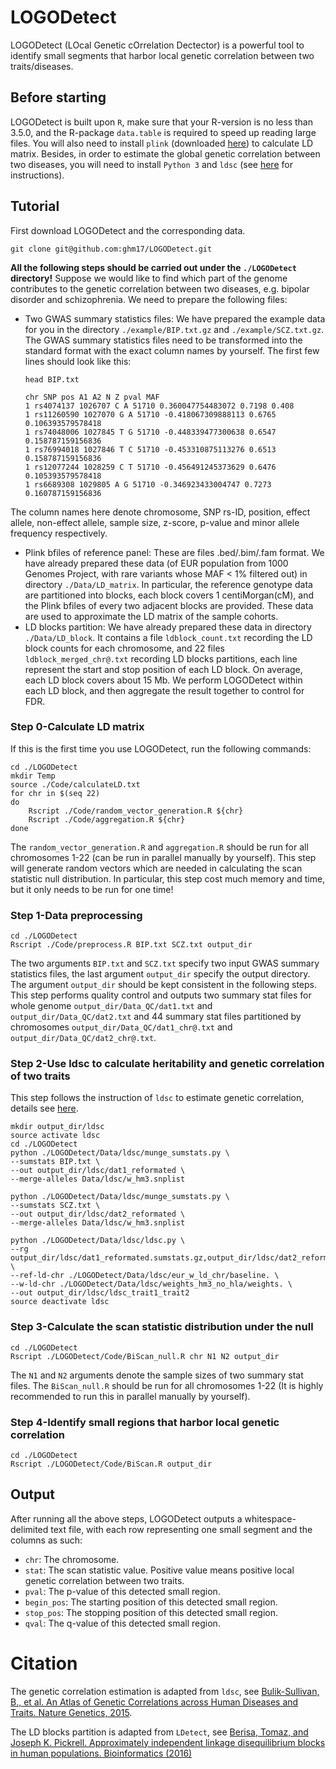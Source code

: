# LOGODetect
LOGODetect (LOcal Genetic cOrrelation Dectector) is a powerful tool to identify small segments that harbor local genetic correlation between two traits/diseases.

## Before starting
LOGODetect is built upon `R`, make sure that your R-version is no less than 3.5.0, and the R-package `data.table` is required to speed up reading large files. You will also need to install `plink` (downloaded [here](https://www.cog-genomics.org/plink/1.9)) to calculate LD matrix. Besides, in order to estimate the global genetic correlation between two diseases, you will need to install `Python 3` and `ldsc` (see [here](https://github.com/bulik/ldsc) for instructions).

## Tutorial
First download LOGODetect and the corresponding data.
        
    git clone git@github.com:ghm17/LOGODetect.git

**All the following steps should be carried out under the `./LOGODetect` directory!** Suppose we would like to find which part of the genome contributes to the genetic correlation between two diseases, e.g. bipolar disorder and schizophrenia. We need to prepare the following files:
* Two GWAS summary statistics files: We have prepared the example data for you in the directory `./example/BIP.txt.gz` and `./example/SCZ.txt.gz`. The GWAS summary statistics files need to be transformed into the standard format with the exact column names by yourself. The first few lines should look like this:

      head BIP.txt
      
      chr SNP pos A1 A2 N Z pval MAF
      1 rs4074137 1026707 C A 51710 0.360047754483072 0.7198 0.408
      1 rs11260590 1027070 G A 51710 -0.418067309888113 0.6765 0.106393579578418
      1 rs74048006 1027845 T G 51710 -0.448339477300638 0.6547 0.158787159156836
      1 rs76994018 1027846 T C 51710 -0.453310875113276 0.6513 0.158787159156836
      1 rs12077244 1028259 C T 51710 -0.456491245373629 0.6476 0.105393579578418
      1 rs6689308 1029805 A G 51710 -0.346923433004747 0.7273 0.160787159156836

The column names here denote chromosome, SNP rs-ID, position, effect allele, non-effect allele, sample size, z-score, p-value and minor allele frequency respectively.
* Plink bfiles of reference panel: These are files .bed/.bim/.fam format. We have already prepared these data (of EUR population from 1000 Genomes Project, with rare variants whose MAF < 1% filtered out) in directory `./Data/LD_matrix`. In particular, the reference genotype data are partitioned into blocks, each block covers 1 centiMorgan(cM), and the Plink bfiles of every two adjacent blocks are provided. These data are used to approximate the LD matrix of the sample cohorts.
* LD blocks partition: We have already prepared these data in directory `./Data/LD_block`. It contains a file `ldblock_count.txt` recording the LD block counts for each chromosome, and 22 files `ldblock_merged_chr@.txt` recording LD blocks partitions, each line represent the start and stop position of each LD block. On average, each LD block covers about 15 Mb. We perform LOGODetect within each LD block, and then aggregate the result together to control for FDR.

### Step 0-Calculate LD matrix
If this is the first time you use LOGODetect, run the following commands:
    
    cd ./LOGODetect
    mkdir Temp
    source ./Code/calculateLD.txt  
    for chr in $(seq 22)
    do
    	Rscript ./Code/random_vector_generation.R ${chr}
    	Rscript ./Code/aggregation.R ${chr}
    done

The `random_vector_generation.R` and `aggregation.R` should be run for all chromosomes 1-22 (can be run in parallel manually by yourself). This step will generate random vectors which are needed in calculating the scan statistic null distribution. In particular, this step cost much memory and time, but it only needs to be run for one time!

### Step 1-Data preprocessing
        
    cd ./LOGODetect
    Rscript ./Code/preprocess.R BIP.txt SCZ.txt output_dir

The two arguments `BIP.txt` and `SCZ.txt` specify two input GWAS summary statistics files, the last argument `output_dir` specify the output directory. The argument `output_dir` should be kept consistent in the following steps. This step performs quality control and outputs two summary stat files for whole genome `output_dir/Data_QC/dat1.txt` and `output_dir/Data_QC/dat2.txt` and 44 summary stat files partitioned by chromosomes `output_dir/Data_QC/dat1_chr@.txt` and `output_dir/Data_QC/dat2_chr@.txt`.

### Step 2-Use ldsc to calculate heritability and genetic correlation of two traits
This step follows the instruction of `ldsc` to estimate genetic correlation, details see [here](https://github.com/bulik/ldsc).   

    mkdir output_dir/ldsc
    source activate ldsc
    cd ./LOGODetect
    python ./LOGODetect/Data/ldsc/munge_sumstats.py \
    --sumstats BIP.txt \
    --out output_dir/ldsc/dat1_reformated \
    --merge-alleles Data/ldsc/w_hm3.snplist

    python ./LOGODetect/Data/ldsc/munge_sumstats.py \
    --sumstats SCZ.txt \
    --out output_dir/ldsc/dat2_reformated \
    --merge-alleles Data/ldsc/w_hm3.snplist

    python ./LOGODetect/Data/ldsc/ldsc.py \
    --rg output_dir/ldsc/dat1_reformated.sumstats.gz,output_dir/ldsc/dat2_reformated.sumstats.gz \
    --ref-ld-chr ./LOGODetect/Data/ldsc/eur_w_ld_chr/baseline. \
    --w-ld-chr ./LOGODetect/Data/ldsc/weights_hm3_no_hla/weights. \
    --out output_dir/ldsc/ldsc_trait1_trait2
    source deactivate ldsc

### Step 3-Calculate the scan statistic distribution under the null
    
    cd ./LOGODetect
    Rscript ./LOGODetect/Code/BiScan_null.R chr N1 N2 output_dir

The `N1` and `N2` arguments denote the sample sizes of two summary stat files. The `BiScan_null.R` should be run for all chromosomes 1-22 (It is highly recommended to run this in parallel manually by yourself). 

### Step 4-Identify small regions that harbor local genetic correlation
        
    cd ./LOGODetect
    Rscript ./LOGODetect/Code/BiScan.R output_dir

## Output
After running all the above steps, LOGODetect outputs a whitespace-delimited text file, with each row representing one small segment and the columns as such:
* `chr`: The chromosome. 
* `stat`: The scan statistic value. Positive value means positive local genetic correlation between two traits. 
* `pval`: The p-value of this detected small region.
* `begin_pos`: The starting position of this detected small region.
* `stop_pos`: The stopping position of this detected small region.
* `qval`: The q-value of this detected small region.

# Citation
The genetic correlation estimation is adapted from `ldsc`, see [Bulik-Sullivan, B., et al. An Atlas of Genetic Correlations across Human Diseases and Traits. Nature Genetics, 2015](https://www.nature.com/articles/ng.3406). 

The LD blocks partition is adapted from `LDetect`, see [Berisa, Tomaz, and Joseph K. Pickrell. Approximately independent linkage disequilibrium blocks in human populations. Bioinformatics (2016)](https://academic.oup.com/bioinformatics/article/32/2/283/1743626/)
